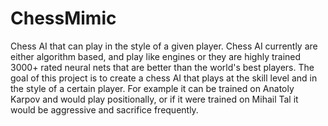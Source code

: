 # ChessMimic
Chess AI that can play in the style of a given player. Chess AI currently are either algorithm based, and play like engines or they are highly trained 3000+ rated neural nets that are better than the world's best players. The goal of this project is to create a chess AI that plays at the skill level and in the style of a certain player. For example it can be trained on Anatoly Karpov and would play positionally, or if it were trained on Mihail Tal it would be aggressive and sacrifice frequently.
